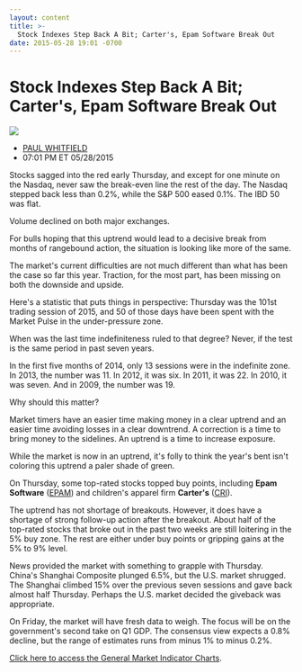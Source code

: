```yaml
---
layout: content
title: >-
  Stock Indexes Step Back A Bit; Carter's, Epam Software Break Out
date: 2015-05-28 19:01 -0700
---
```



Stock Indexes Step Back A Bit; Carter's, Epam Software Break Out
=================================================================


![](https://www.investors.com/wp-content/uploads/ibd-migrated-images/MPv_150529_635684223645155797.png)

* [PAUL WHITFIELD](https://www.investors.com/author/whitfieldp/ "Posts by PAUL WHITFIELD")
* 07:01 PM ET 05/28/2015




  

Stocks sagged into the red early Thursday, and except for one minute on the Nasdaq, never saw the break-even line the rest of the day. The Nasdaq stepped back less than 0.2%, while the S&P 500 eased 0.1%. The IBD 50 was flat.

  

Volume declined on both major exchanges.

  

For bulls hoping that this uptrend would lead to a decisive break from months of rangebound action, the situation is looking like more of the same.

  

The market's current difficulties are not much different than what has been the case so far this year. Traction, for the most part, has been missing on both the downside and upside.

  

Here's a statistic that puts things in perspective: Thursday was the 101st trading session of 2015, and 50 of those days have been spent with the Market Pulse in the under-pressure zone.

  

When was the last time indefiniteness ruled to that degree? Never, if the test is the same period in past seven years.

  

In the first five months of 2014, only 13 sessions were in the indefinite zone. In 2013, the number was 11. In 2012, it was six. In 2011, it was 22. In 2010, it was seven. And in 2009, the number was 19.

  

Why should this matter?

  

Market timers have an easier time making money in a clear uptrend and an easier time avoiding losses in a clear downtrend. A correction is a time to bring money to the sidelines. An uptrend is a time to increase exposure.

  

While the market is now in an uptrend, it's folly to think the year's bent isn't coloring this uptrend a paler shade of green.

  

On Thursday, some top-rated stocks topped buy points, including **Epam Software** ([EPAM](https://research.investors.com/quote.aspx?symbol=EPAM)) and children's apparel firm **Carter's** ([CRI](https://research.investors.com/quote.aspx?symbol=CRI)).

  

The uptrend has not shortage of breakouts. However, it does have a shortage of strong follow-up action after the breakout. About half of the top-rated stocks that broke out in the past two weeks are still loitering in the 5% buy zone. The rest are either under buy points or gripping gains at the 5% to 9% level.

  

News provided the market with something to grapple with Thursday. China's Shanghai Composite plunged 6.5%, but the U.S. market shrugged. The Shanghai climbed 15% over the previous seven sessions and gave back almost half Thursday. Perhaps the U.S. market decided the giveback was appropriate.

  

On Friday, the market will have fresh data to weigh. The focus will be on the government's second take on Q1 GDP. The consensus view expects a 0.8% decline, but the range of estimates runs from minus 1% to minus 0.2%.

  

[Click here to access the General Market Indicator Charts](https://www.investors.com/pdf/GMI_052915.pdf).




